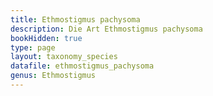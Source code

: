 ```yaml
---
title: Ethmostigmus pachysoma
description: Die Art Ethmostigmus pachysoma
bookHidden: true
type: page
layout: taxonomy_species
datafile: ethmostigmus_pachysoma
genus: Ethmostigmus
---
```


